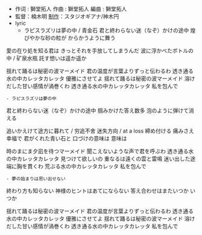 - 作词 : 獅堂拓人
作曲 : 獅堂拓人
編曲 : 獅堂拓人
- 監督：楠木明
[制作](https://music.163.com/song?id=538393787&userid=47296936)：スタジオギアナ/神木円
- lyric
    - ラピスラズリは夢の中 / 青金石
君と終わらない迷（なぞ）かけの途中
煌びやかな砂の粒が
からかうように舞う

愛の在り処を知る君は
きっとそれを手放してしまうんだ
波に浮かべたボトルの中 / 矿泉水瓶
託す想いは遥か遥か

揺れて踊るは秘密の波マーメイド
君の温度が言葉よりずっと伝わるわ
透き通る水の中カレッタカレッタ
優雅にさせてよ
揺れて踊るは秘密の波マーメイド
溶けだした甘い感情が渦巻くわ
透き通る水の中カレッタカレッタ
私を包んで


    - ラピスラズリは夢の中
君と終わらない迷（なぞ）かけの途中
掴みかけた答え数多
泡のように弾けて消える

追いかえけて途方に暮れて / 穷追不舍 迷失方向 / at a loss
締め付ける 痛みさえ 幸福で
君がくれた青い石と
口づけの意味は 意味は

時のまにま夕凪を待つマーメイド
聞こえないような声で君を呼ぶわ
透き通る水の中カレッタカレッタ
見つけて欲しいの
重なるは遠くの雲と雷鳴
迷い出した途端に胸を貫くわ
荒ぶる水の中カレッタカレッタ
私を包んで
 

    - 夢の始まりは思い出せない
終わり方も知らない
神様のヒントはあてにならない
答え合わせはまたいつか いつか

揺れて踊るは秘密の波マーメイド
君の温度が言葉よりずっと伝わるわ
透き通る水の中カレッタカレッタ
優雅にさせてよ
揺れて踊るは秘密の波マーメイド
溶けだした甘い感情が渦巻くわ
透き通る水の中カレッタカレッタ
私を包んで

